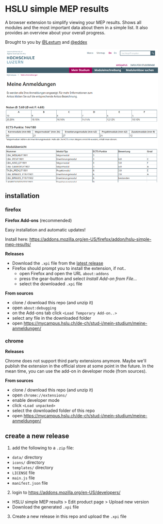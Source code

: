 # HSLU simple MEP results
A browser extension to simplify viewing your MEP results. Shows all modules and the most important data about them in a simple list. It also provides an overview about your overall progress.

Brought to you by [@Lextum](https://github.com/Lextum) and [@eddex](https://github.com/eddex)

![screenshot](screenshot.png)

## installation

### firefox

**Firefox Add-ons** (recommended)

Easy installation and automatic updates!

Install here: https://addons.mozilla.org/en-US/firefox/addon/hslu-simple-mep-results/

**Releases**

- Download the `.xpi` file from the [latest release](https://github.com/eddex/hslu-simple-mep-results/releases)
- Firefox should prompt you to install the extension, if not..
  - open Firefox and open the URL `about:addons`
  - press the gear-button and select *Install Add-on from File...*
  - select the downloaded `.xpi` file

**From  sources**
- clone / download this repo (and unzip it)
- open `about:debugging`
- on the Add-ons tab click `<Load Temporary Add-on..>`
- select any file in the downloaded folder
- open https://mycampus.hslu.ch/de-ch/stud-i/mein-studium/meine-anmeldungen/

### chrome

**Releases**

Chrome does not support third party extensions anymore. Maybe we'll publish the extension in the official store at some point in the future. In the mean time, you can use the add-on in developer mode (from sources).

**From sources**

- clone / download this repo (and unzip it)
- open `chrome://extensions/`
- enable developer mode
- click `<Load unpacked>`
- select the downloaded folder of this repo
- open https://mycampus.hslu.ch/de-ch/stud-i/mein-studium/meine-anmeldungen/

## create a new release

1. add the following to a `.zip` file:
  - `data/` directory
  - `icons/` directory
  - `templates/` directory
  - `LICENSE` file
  - `main.js` file
  - `manifest.json` file
2. login to https://addons.mozilla.org/en-US/developers/
  - HSLU simple MEP results > Edit product page > Upload new version
  - Download the generated `.xpi` file
3. Create a new release in this repo and upload the `.xpi` file
